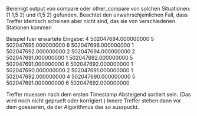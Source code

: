 Bereinigt output von compare oder other_compare von solchen Situationen: (1 1,5 2) und (1,5 2) gefunden. Beachtet den unwahrschjeinlichen Fall, dass Treffer identisch scheinen aber nicht sind, das sie von verschiedenen Stationen kommen


Beispiel fuer erwartete Eingabe: 
4 502047694.000000000 5 502047695.000000000 6 502047696.000000000
1 502047692.000000000 2 502047694.000000000
2 502047691.000000000 1 502047692.000000000 
5 502047691.000000000 6 502047692.000000000
1 502047690.000000000 2 502047691.000000000 1 502047692.000000000
4 502047690.000000000 5 502047691.000000000 6 502047692.000000000

Treffer muessen nach dem ersten Timestamp Absteigend sortiert sein. (Das wird noch nicht geprueft oder korrigiert.)
Innere Treffer stehen dann vor dem goesseren, da der Algorithmus das so ausspuckt.